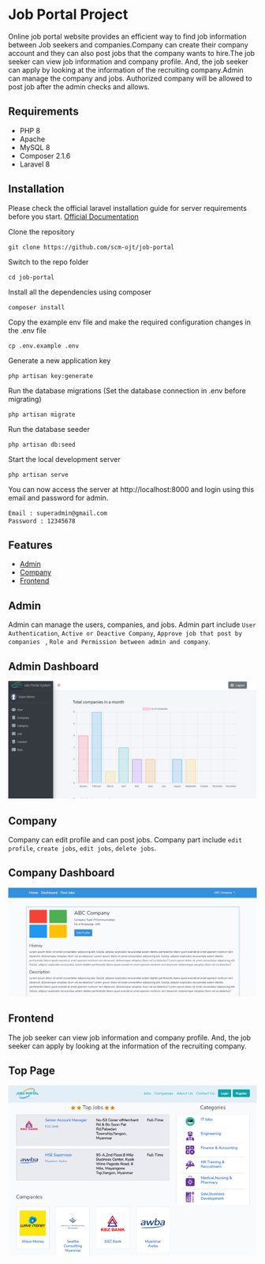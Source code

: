 # Job Portal Project
Online job portal website provides an efficient way to find job information between Job seekers and companies.Company can create their company account and they can also post jobs that the company wants to hire.The job seeker can view job information and  company profile. And, the job seeker can apply by looking at  the information of the recruiting company.Admin can manage the company and jobs. Authorized company will be allowed to post job after the admin checks and allows.

## Requirements

- PHP 8
- Apache 
- MySQL 8
- Composer 2.1.6
- Laravel 8

## Installation

Please check the official laravel installation guide for server requirements before you start.
[Official Documentation](https://laravel.com/docs/8.x)

Clone the repository
```
git clone https://github.com/scm-ojt/job-portal
```
Switch to the repo folder
```
cd job-portal
```
Install all the dependencies using composer
```
composer install
```
Copy the example env file and make the required configuration changes in the .env file
```
cp .env.example .env
```
Generate a new application key
```
php artisan key:generate
```
Run the database migrations (Set the database connection in .env before migrating)
```
php artisan migrate
```
Run the database seeder 
```
php artisan db:seed
```
Start the local development server
```
php artisan serve
```
You can now access the server at http://localhost:8000 and login using this email and password for admin.

```
Email : superadmin@gmail.com
Password : 12345678
```





## Features

- [Admin](#Admin)
- [Company](#Company)
- [Frontend](#Frontend)


## Admin
Admin can manage the users, companies, and jobs. Admin part include `User Authentication`, `Active or Deactive Company`, `Approve job that post by companies ` , `Role and Permission between admin and company`.

## Admin Dashboard

![Admin Dashboard](./public/images/readme/admin.png)

## Company
Company can edit profile and can post jobs. Company part include `edit profile`, `create jobs`, `edit jobs`, `delete jobs`.

## Company Dashboard

![Company Dashboard](./public/images/readme/company.png)

## Frontend

The job seeker can view job information and  company profile. And, the job seeker can apply by looking at  the information of the recruiting company.

## Top Page

![Top Page](./public/images/readme/frontend.png)

    
